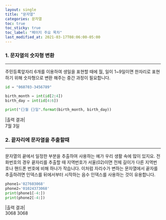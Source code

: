 ```yaml
---
layout: single
title: "문자열"
categories: 문자열
toc: true
toc_sticky: true
toc_label: "페이지 주요 목차"
last_modified_at: 2021-03-17T08:06:00-05:00
---
```


### 1. 문자열의 숫자형 변환
---

주민등록앞자리 6개를 이용하여 생일을 표현할 때에 월, 일이 1~9일이면 한자리로 표현하기 위해 숫자형으로 변환 해주는 중간 과정이 필요합니다.
~~~python
id = "060703-3456789"

birth_month = int(id[2:4])
birth_day = int(id[4:6])

print("{}월 {}일".format(birth_month, birth_day))
~~~

|출력 결과|  
7월 3일


### 2. 끝자리에 문자열을 추출할때
---
문자열의 끝에서 일정한 부분을 추출하여 사용하는 예가 우리 생활 속에 많이 있지요. 전화번호의 경우 끝자리를 추출할 때 지역번호가 서울(02)이면 전체 길이가 다른 지역번호나 핸드폰 번호에 비해 하나가 작습니다. 이처럼 자리수가 변하는 문자열에서 끝자를 추출하려면 인덱스를 뒤에서부터 시작하는 음수 인덱스를 사용하는 것이 유용합니다.

~~~python
phone1='027603068'
phone2='01024373068'
print(phone1[-4:])
print(phone2[-4:])
~~~
|출력 결과|  
3068
3068
